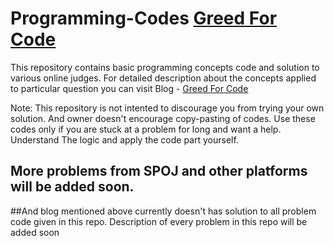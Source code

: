 # Programming-Codes [Greed For Code](http://greedforcode.blogspot.com)

This repository contains basic programming concepts code and solution to various online judges.
For detailed description about the concepts applied to particular question you can visit Blog - [Greed For Code](http://greedforcode.blogspot.com)

Note: This repository is not intented to discourage you from trying your own solution. And owner doesn't encourage copy-pasting of codes. Use these codes only if you are stuck at a problem for long and want a help.
      Understand The logic and apply the code part yourself. 
      
## More problems from SPOJ and other platforms will be added soon. 
##And blog mentioned above currently doesn't has solution to all problem code given in this repo. Description of every problem in this repo will be added soon
